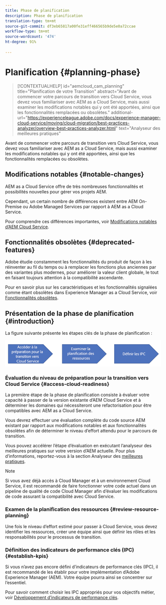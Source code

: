 ```yaml
---
title: Phase de planification
description: Phase de planification
translation-type: tm+mt
source-git-commit: df3eb65817a00fe31eff466565b9de5e0a72ccae
workflow-type: tm+mt
source-wordcount: '474'
ht-degree: 91%

---
```



# Planification {#planning-phase}

>[!CONTEXTUALHELP]
>id="aemcloud_cam_planning"
>title="Planification de votre Transition"
>abstract="Avant de commencer votre parcours de transition vers Cloud Service, vous devez vous familiariser avec AEM as a Cloud Service, mais aussi examiner les modifications notables qui y ont été apportées, ainsi que les fonctionnalités remplacées ou obsolètes."
>additional-url="https://experienceleague.adobe.com/docs/experience-manager-cloud-service/moving/cloud-migration/best-practices-analyzer/overview-best-practices-analyzer.html" text="Analyseur des meilleures pratiques"

Avant de commencer votre parcours de transition vers Cloud Service, vous devez vous familiariser avec AEM as a Cloud Service, mais aussi examiner les modifications notables qui y ont été apportées, ainsi que les fonctionnalités remplacées ou obsolètes.

## Modifications notables {#notable-changes}

AEM as a Cloud Service offre de très nombreuses fonctionnalités et possibilités nouvelles pour gérer vos projets AEM.

Cependant, un certain nombre de différences existent entre AEM On-Premise ou Adobe Managed Services par rapport à AEM as a Cloud Service.

Pour comprendre ces différences importantes, voir [Modifications notables d’AEM Cloud Service](https://docs.adobe.com/content/help/fr-FR/experience-manager-cloud-service/release-notes/aem-cloud-changes.html).

## Fonctionnalités obsolètes {#deprecated-features}

Adobe étudie constamment les fonctionnalités du produit de façon à les réinventer au fil du temps ou à remplacer les fonctions plus anciennes par des variantes plus modernes, pour améliorer la valeur client globale, le tout en faisant toujours attention à la compatibilité ascendante.

Pour en savoir plus sur les caractéristiques et les fonctionnalités signalées comme étant obsolètes dans Experience Manager as a Cloud Service, voir [Fonctionnalités obsolètes](https://docs.adobe.com/content/help/fr-FR/experience-manager-cloud-service/release-notes/deprecated-removed-features.html#deprecated-features).

## Présentation de la phase de planification {#introduction}

La figure suivante présente les étapes clés de la phase de planification :

![image](/help/move-to-cloud-service/assets/planning-phaseimg1.png)

### Évaluation du niveau de préparation pour la transition vers Cloud Service {#access-cloud-readiness}

La première étape de la phase de planification consiste à évaluer votre capacité à passer de la version existante d’AEM Cloud Service et à déterminer les domaines qui nécessiteront une refactorisation pour être compatibles avec AEM as a Cloud Service.

Vous devrez effectuer une évaluation complète du code source AEM existant par rapport aux modifications notables et aux fonctionnalités obsolètes afin de déterminer le niveau d’effort attendu pour le parcours de transition.

Vous pouvez accélérer l’étape d’évaluation en exécutant l’analyseur des meilleures pratiques sur votre version d’AEM actuelle. Pour plus d’informations, reportez-vous à la section Analyseur des [meilleures pratiques](/help/move-to-cloud-service/best-practices-analyzer/overview-best-practices-analyzer.md).

>[!NOTE]
>Si vous avez déjà accès à Cloud Manager et à un environnement Cloud Service, il est recommandé de faire fonctionner votre code actuel dans un pipeline de qualité de code Cloud Manager afin d’évaluer les modifications de code assurant la compatibilité avec Cloud Service.

### Examen de la planification des ressources {#review-resource-planning}

Une fois le niveau d’effort estimé pour passer à Cloud Service, vous devez identifier les ressources, créer une équipe ainsi que définir les rôles et les responsabilités pour le processus de transition.

### Définition des indicateurs de performance clés (IPC) {#establish-kpis}

Si vous n’avez pas encore défini d’indicateurs de performance clés (IPC), il est recommandé de les établir pour votre implémentation d’Adobe Experience Manager (AEM). Votre équipe pourra ainsi se concentrer sur l’essentiel.

Pour savoir comment choisir les IPC appropriés pour vos objectifs métier, voir [Développement d’indicateurs de performance clés](https://guided.adobe.com/welcome/aem/part6.html).

